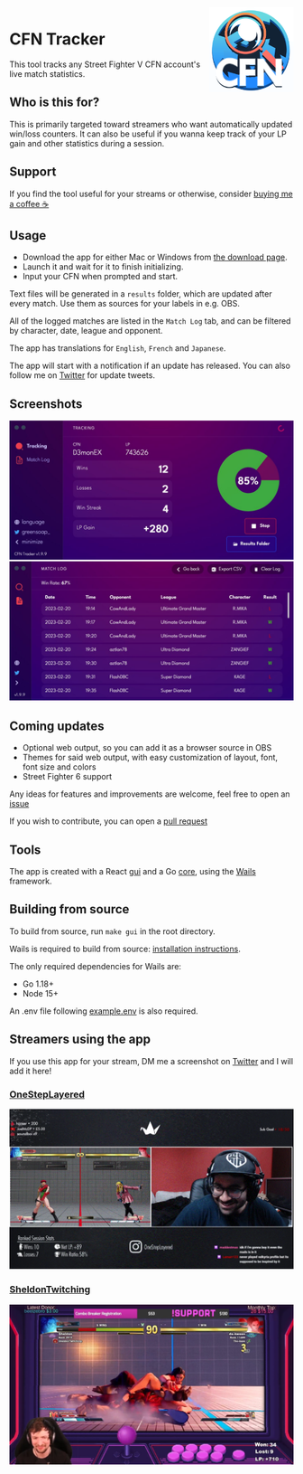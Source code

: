 <img src="build/appicon.png" height="150px" align="right"/>

# CFN Tracker
This tool tracks any Street Fighter V CFN account's live match statistics. 

## Who is this for? 
This is primarily targeted toward streamers who want automatically updated win/loss counters. It can also be useful if you wanna keep track of your LP gain and other statistics during a session.

## Support

If you find the tool useful for your streams or otherwise, consider [buying me a coffee ☕](https://ko-fi.com/greensoap)

## Usage

* Download the app for either Mac or Windows from [the download page](https://greensoap.github.io/cfn-tracker/).
* Launch it and wait for it to finish initializing.
* Input your CFN when prompted and start.

Text files will be generated in a `results` folder, which are updated after every match. Use them as sources for your labels in e.g. OBS.

All of the logged matches are listed in the `Match Log` tab, and can be filtered by character, date, league and opponent.

The app has translations for `English`, `French` and `Japanese`.

The app will start with a notification if an update has released. You can also follow me on [Twitter](https://twitter.com/GreenSoap_) for update tweets.

## Screenshots

![tracking](showcase/tracking.jpg?raw=true "tracking-example")
![log](showcase/log.jpg?raw=true "log-example")

## Coming updates
* Optional web output, so you can add it as a browser source in OBS
* Themes for said web output, with easy customization of layout, font, font size and colors
* Street Fighter 6 support

Any ideas for features and improvements are welcome, feel free to open an [issue](https://github.com/GreenSoap/cfn-tracker/issues)

If you wish to contribute, you can open a [pull request](https://github.com/GreenSoap/cfn-tracker/pulls) 

## Tools

The app is created with a React [gui](https://github.com/GreenSoap/cfn-tracker/tree/master/gui) and a Go [core](https://github.com/GreenSoap/cfn-tracker/tree/master/core), using the [Wails](https://github.com/wailsapp/wails) framework.

## Building from source

To build from source, run `make gui` in the root directory. 

Wails is required to build from source: [installation instructions](https://wails.io/docs/gettingstarted/installation).

The only required dependencies for Wails are:
* Go 1.18+
* Node 15+

An .env file following [example.env](https://github.com/GreenSoap/cfn-tracker/blob/master/example.env) is also required.

## Streamers using the app

If you use this app for your stream, DM me a screenshot on [Twitter](https://twitter.com/GreenSoap_) and I will add it here!
### [OneStepLayered](https://twitch.tv/OneStepLayered)
![stream](showcase/OneStepLayered.gif?raw=true "OneStepLayered")
### [SheldonTwitching](https://twitch.tv/SheldonTwitching)
![stream](showcase/SheldonTwitching.jpg?raw=true "SheldonTwitching")
